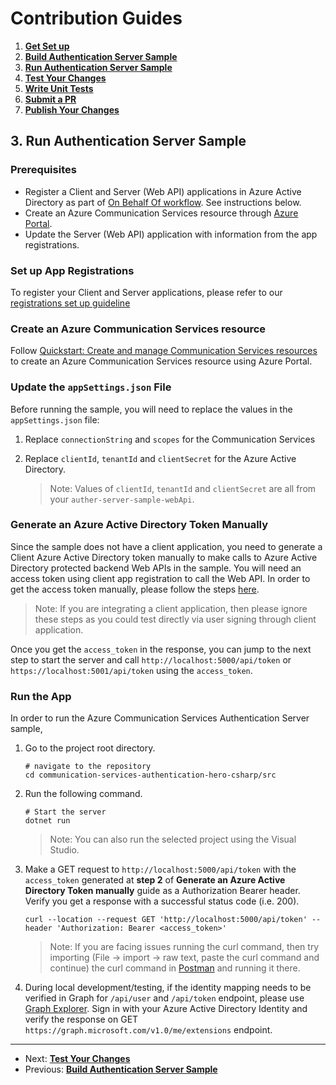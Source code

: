 # Contribution Guides

1. **[Get Set up](<1. get-set-up.md>)**
2. **[Build Authentication Server Sample](<2. build-authentication-sample.md>)**
3. **[Run Authentication Server Sample](<3. run-authentication-sample.md>)**
4. **[Test Your Changes](<4. test-your-changes.md>)**
5. **[Write Unit Tests](<5. write-unit-tests.md>)**
6. **[Submit a PR](<6. submit-a-pr.md>)**
7. **[Publish Your Changes](<7. publish-your-changes.md>)**

## 3. Run Authentication Server Sample

### Prerequisites

- Register a Client and Server (Web API) applications in Azure Active Directory as part of [On Behalf Of workflow](https://docs.microsoft.com/en-us/azure/active-directory/develop/v2-oauth2-on-behalf-of-flow). See instructions below.
- Create an Azure Communication Services resource through [Azure Portal](https://docs.microsoft.com/en-us/azure/communication-services/quickstarts/create-communication-resource?tabs=linux&pivots=platform-azp).
- Update the Server (Web API) application with information from the app registrations.

### Set up App Registrations

To register your Client and Server applications, please refer to our [registrations set up guideline](../deploy/set-up-app-registrations.md)

### Create an Azure Communication Services resource

Follow [Quickstart: Create and manage Communication Services resources](https://docs.microsoft.com/en-us/azure/communication-services/quickstarts/create-communication-resource?tabs=windows&pivots=platform-azp) to create an Azure Communication Services resource using Azure Portal.

### Update the `appSettings.json` File

Before running the sample, you will need to replace the values in the  `appSettings.json`  file:

1. Replace `connectionString` and `scopes` for the Communication Services
2. Replace `clientId`, `tenantId` and `clientSecret` for the Azure Active Directory.

   > Note: Values of `clientId`, `tenantId` and `clientSecret` are all from your `auther-server-sample-webApi`.

### Generate an Azure Active Directory Token Manually

Since the sample does not have a client application, you need to generate a Client Azure Active Directory token manually to make calls to Azure Active Directory protected backend Web APIs in the sample. You will need an access token using client app registration to call the Web API. In order to get the access token manually, please follow the steps [here](../test-tools/generate_aad_token_manually.md). 

>  Note: If you are integrating a client application, then please ignore these steps as you could test directly via user signing through client application.

Once you get the `access_token` in the response, you can jump to the next step to start the server and call `http://localhost:5000/api/token` or `https://localhost:5001/api/token` using the  `access_token`.

### Run the App

In order to run the Azure Communication Services Authentication Server sample,

1. Go to the project root directory.

   ```shell
   # navigate to the repository
   cd communication-services-authentication-hero-csharp/src
   ```

2. Run the following command.

   ```shell
   # Start the server
   dotnet run
   ```

   > Note: You can also run the selected project using the Visual Studio.

3. Make a GET request to `http://localhost:5000/api/token` with the `access_token` generated at **step 2** of **Generate an Azure Active Directory Token manually** guide as a Authorization Bearer header. Verify you get a response with a successful status code (i.e. 200).

   ```shell
   curl --location --request GET 'http://localhost:5000/api/token' --header 'Authorization: Bearer <access_token>'
   ```

   > Note: If you are facing issues running the curl command, then try importing (File -> import -> raw text, paste the curl command and continue) the curl command in [Postman](https://www.postman.com/downloads/) and running it there.

4. During local development/testing, if the identity mapping needs to be verified in Graph for `/api/user` and `/api/token` endpoint, please use [Graph Explorer](https://developer.microsoft.com/graph/graph-explorer). Sign in with your Azure Active Directory Identity and verify the response on GET `https://graph.microsoft.com/v1.0/me/extensions` endpoint.

---

- Next: **[Test Your Changes](<4. test-your-changes.md>)**
- Previous: **[Build Authentication Server Sample](<2. build-authentication-sample.md>)**
